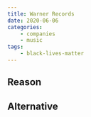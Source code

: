 ```yaml
---
title: Warner Records
date: 2020-06-06
categories:
    - companies
    - music
tags:
    - black-lives-matter
---
```


## Reason


## Alternative

